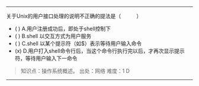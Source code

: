 ---
关于Unix的用户接口处理的说明不正确的提法是（　　　）
- ( ) A.用户注册成功后，即处于shell控制下 
- ( ) B.shell 以交互方式为用户服务 
- ( ) C.shell 以某个提示符（如$）表示等待用户输入命令
- (x) D.用户打入shell命令行后，当这个命令行执行完以后，才再次显示提示符，等待用户输入下一命令

> 知识点：操作系统概述。
> 出处：网络
> 难度：1
> D

---
